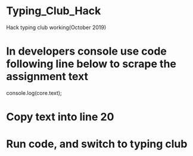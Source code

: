 # Typing_Club_Hack
 Hack typing club working(October 2019)
 
# In developers console use code following line below to scrape the assignment text
console.log(core.text);

# Copy text into line 20
# Run code, and switch to typing club
